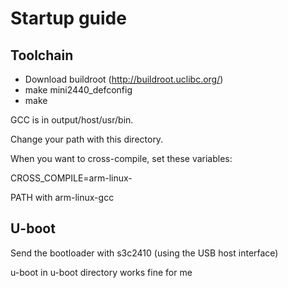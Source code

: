 Startup guide
=============

Toolchain
---------

* Download buildroot (http://buildroot.uclibc.org/)
* make mini2440_defconfig
* make

GCC is in output/host/usr/bin.

Change your path with this directory.

When you want to cross-compile, set these variables: 

CROSS_COMPILE=arm-linux-
 
PATH with arm-linux-gcc

U-boot
------

Send the bootloader with s3c2410 (using the USB host interface)

u-boot in u-boot directory works fine for me
